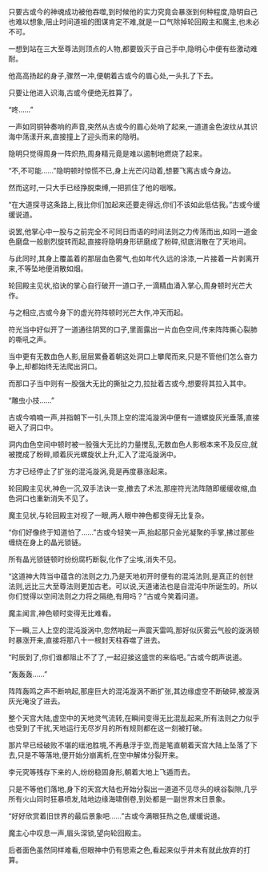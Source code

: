 
只要古或今的神魂成功被他吞噬,到时候他的实力究竟会暴涨到何种程度,隐明自己也难以想象,阻止时间道祖的图谋肯定不难,就是一口气除掉轮回殿主和魔主,也未必不可。

一想到站在三大至尊法则顶点的人物,都要毁灭于自己手中,隐明心中便有些激动难耐。

他高高扬起的身子,骤然一冲,便朝着古或今的眉心处,一头扎了下去。

只要让他进入识海,古或今便绝无胜算了。

“咚……”

一声如同铜钟奏响的声音,突然从古或今的眉心处响了起来,一道道金色波纹从其识海中荡漾开来,直接撞上了迎头而来的隐明。

隐明只觉得周身一阵炽热,周身精元竟是难以遏制地燃烧了起来。

“不,不可能……”隐明顿时惊慌不已,身上光芒闪动着,想要飞离古或今身边。

然而这时,一只大手已经挣脱束缚,一把抓住了他的咽喉。

“在大道探寻这条路上,我比你们加起来还要走得远,你们不该如此低估我。”古或今缓缓说道。

说罢,他掌心中一股与之前完全不可同日而语的时间法则之力传荡而出,如同一道金色磨盘一般剧烈旋转而起,直接将隐明身形研磨成了粉碎,彻底消散在了天地间。

与此同时,其身上覆盖着的那层血色雾气,也如年代久远的涂漆,一片接着一片剥离开来,不等坠地便消散如烟。

轮回殿主见状,掐诀的掌心自行破开一道口子,一滴精血涌入掌心,周身顿时光芒大作。

与之相应,古或今身下的虚光符阵顿时光芒大作,冲天而起。

符光当中好似开了一道通往阴冥的口子,里面露出一片血色空间,传来阵阵撕心裂肺的嘶吼之声。

当中更有无数血色人影,层层累叠着朝这处洞口上攀爬而来,只是不管他们怎么奋力争上,却都始终无法爬出洞口。

而那口子当中则有一股强大无比的撕扯之力,拉扯着古或今,想要将其拉入其中。

“雕虫小技……”

古或今喃喃一声,并指朝下一引,头顶上空的混沌漩涡中便有一道螺旋灰光垂落,直接砸入了洞口中。

洞内血色空间中顿时被一股强大无比的力量搅乱,无数血色人影根本来不及反应,就被搅成了粉碎,顺着灰光螺旋状上升,汇入了混沌漩涡中。

方才已经停止了扩张的混沌漩涡,竟是再度暴涨起来。

轮回殿主见状,神色一沉,双手法诀一变,撤去了术法,那座符光法阵随即缓缓收缩,血色洞口也重新消失不见了。

魔主见状,与轮回殿主对视了一眼,两人眼中神色都变得无比复杂。

“你们好像终于知道怕了……”古或今轻笑一声,抬起那只金光凝聚的手掌,拂过那些缠绕在身上的晶光锁链。

所有晶光锁链顿时纷纷腐朽断裂,化作了尘埃,消失不见。

“这道神大阵当中蕴含的法则之力,乃是天地初开时便有的混沌法则,是真正的创世法则,远比三大至尊法则更加古老。可以说,天道诸法也是自混沌中所诞生的。所以你们觉得以空间法则之力将之隔绝,有用吗？”古或今笑着问道。

魔主闻言,神色顿时变得无比难看。

下一瞬,三人上空的混沌漩涡中,忽然响起一声震天雷鸣,那好似灰雾云气般的漩涡顿时暴涨开来,直接将那八十一根封天柱吞噬了进去。

“时辰到了,你们谁都阻止不了了,一起迎接这盛世的来临吧。”古或今朗声说道。

“轰轰轰……”

阵阵轰鸣之声不断响起,那座巨大的混沌漩涡不断扩张,其边缘虚空不断破碎,被漩涡灰光淹没了进去。

整个天宫大陆,虚空中的天地灵气流转,在瞬间变得无比混乱起来,所有法则之力似乎也受到了干扰,天地运行无尽岁月的所有规则都在这一刻被打破。

那片早已经破败不堪的瑶池胜境,不再悬浮于空,而是笔直朝着天宫大陆上坠落了下去,只是不等落地,便开始分崩离析,在空中解体分裂开来。

李元究等残存下来的人,纷纷稳固身形,朝着大地上飞遁而去。

只是不等他们落地,身下的天宫大陆也开始分裂出一道道不见尽头的峡谷裂隙,几乎所有火山同时狂暴喷发,陆地边缘海啸倒卷,到处都是一副世界末日景象。

“好好欣赏着旧世界的最后景象吧……”古或今满眼狂热之色,缓缓说道。

魔主心中叹息一声,眉头深锁,望向轮回殿主。

后者面色虽然同样难看,但眼神中仍有思索之色,看起来似乎并未有就此放弃的打算。